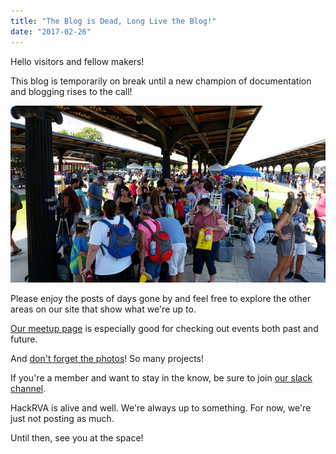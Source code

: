 ```yaml
---
title: "The Blog is Dead, Long Live the Blog!"
date: "2017-02-26"
---
```


Hello visitors and fellow makers!

This blog is temporarily on break until a new champion of documentation and blogging rises to the call!

[![30612184643_78390557c9_z](images/30612184643_78390557c9_z.jpg)](http://www.hackrva.org/blog/wp-content/uploads/2017/02/30612184643_78390557c9_z.jpg)

Please enjoy the posts of days gone by and feel free to explore the other areas on our site that show what we're up to.

[Our meetup page](https://www.meetup.com/HackRVA-Meetup/) is especially good for checking out events both past and future.

And [don't forget the photos](https://www.flickr.com/photos/hackrva/)! So many projects!

If you're a member and want to stay in the know, be sure to join [our slack channel](https://hackrva.slack.com/?redir=%2Fmessages%2Fgeneral%2Ffiles%2FF02J2VCFG).

HackRVA is alive and well. We're always up to something. For now, we're just not posting as much.

Until then, see you at the space!
